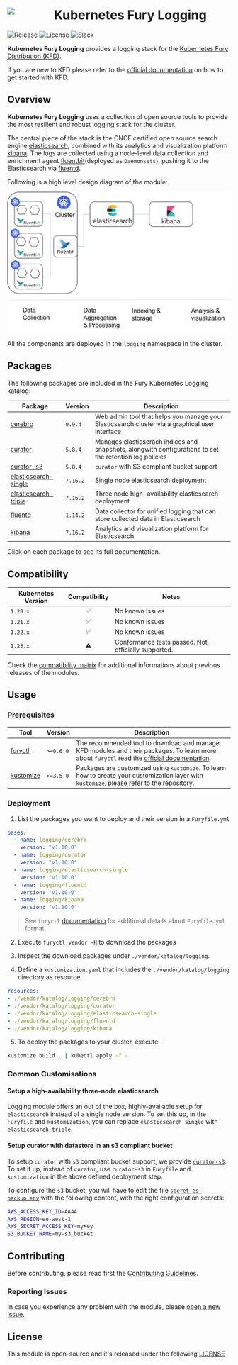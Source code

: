 <h1>
    <img src="https://github.com/sighupio/fury-distribution/blob/master/docs/assets/fury-epta-white.png?raw=true" align="left" width="90" style="margin-right: 15px"/>
    Kubernetes Fury Logging
</h1>

![Release](https://img.shields.io/github/v/release/sighupio/fury-kubernetes-logging?label=Latest%20Release)
![License](https://img.shields.io/github/license/sighupio/fury-kubernetes-logging?label=License)
![Slack](https://img.shields.io/badge/slack-@kubernetes/fury-yellow.svg?logo=slack&label=Slack)

<!-- <KFD-DOCS> -->

**Kubernetes Fury Logging** provides a logging stack for the [Kubernetes Fury Distribution (KFD)][kfd-repo].

If you are new to KFD please refer to the [official documentation][kfd-docs] on how to get started with KFD.

## Overview

**Kubernetes Fury Logging** uses a collection of open source tools to provide the most resilient and robust logging stack for the cluster.

The central piece of the stack is the CNCF certified open source search engine [elasticsearch][elastic-search-page], combined with its analytics and visualization platform [kibana][kibana-page]. The logs are collected using a node-level data collection and enrichment agent [fluentbit][fluentbit-page](deployed as `Daemonsets`), pushing it to the Elasticsearch via [fluentd][fluentd-page].

Following is a high level design diagram of the module:

![logging module](docs/images/logging-module.jpg "Kubernetes Fury Logging")

All the components are deployed in the `logging` namespace in the cluster.

## Packages

The following packages are included in the Fury Kubernetes Logging katalog:

| Package                                              | Version  | Description                                                                                             |
|------------------------------------------------------|----------|---------------------------------------------------------------------------------------------------------|
| [cerebro](katalog/cerebro)                           | `0.9.4`  | Web admin tool that helps you manage your Elasticsearch cluster via a graphical user interface          |
| [curator](katalog/curator)                           | `5.8.4`  | Manages elasticserach indices and snapshots, alongwith configurations to set the retention log policies |
| [curator-s3](katalog/curator-s3)                     | `5.8.4`  | `curator` with S3 compliant bucket support                                                              |
| [elasticsearch-single](katalog/elasticsearch-single) | `7.16.2` | Single node elasticsearch deployment                                                                    |
| [elasticsearch-triple](katalog/elasticsearch-triple) | `7.16.2` | Three node high-availability elasticsearch deployment                                                   |
| [fluentd](katalog/fluentd)                           | `1.14.2` | Data collector for unified logging that can store collected data in Elasticsearch                       |
| [kibana](katalog/kibana)                             | `7.16.2` | Analytics and visualization platform for Elasticsearch                                                  |

Click on each package to see its full documentation.

## Compatibility

| Kubernetes Version |   Compatibility    |                        Notes                        |
| ------------------ | :----------------: | --------------------------------------------------- |
| `1.20.x`           | :white_check_mark: | No known issues                                     |
| `1.21.x`           | :white_check_mark: | No known issues                                     |
| `1.22.x`           | :white_check_mark: | No known issues                                     |
| `1.23.x`           |     :warning:      | Conformance tests passed. Not officially supported. |

Check the [compatibility matrix][compatibility-matrix] for additional informations about previous releases of the modules.

## Usage

### Prerequisites

| Tool                        | Version   | Description                                                                                                                                                    |
|-----------------------------|-----------|----------------------------------------------------------------------------------------------------------------------------------------------------------------|
| [furyctl][furyctl-repo]     | `>=0.6.0` | The recommended tool to download and manage KFD modules and their packages. To learn more about `furyctl` read the [official documentation][furyctl-repo].     |
| [kustomize][kustomize-repo] | `>=3.5.0` | Packages are customized using `kustomize`. To learn how to create your customization layer with `kustomize`, please refer to the [repository][kustomize-repo]. |

### Deployment

1. List the packages you want to deploy and their version in a `Furyfile.yml`

```yaml
bases:
  - name: logging/cerebro
    version: "v1.10.0"
  - name: logging/curator
    version: "v1.10.0"
  - name: logging/elasticsearch-single
    version: "v1.10.0"
  - name: logging/fluentd
    version: "v1.10.0"
  - name: logging/kibana
    version: "v1.10.0"
```

> See `furyctl` [documentation][furyctl-repo] for additional details about `Furyfile.yml` format.

2. Execute `furyctl vendor -H` to download the packages

3. Inspect the download packages under `./vendor/katalog/logging`.

4. Define a `kustomization.yaml` that includes the `./vendor/katalog/logging` directory as resource.

```yaml
resources:
- ./vendor/katalog/logging/cerebro
- ./vendor/katalog/logging/curator
- ./vendor/katalog/logging/elasticsearch-single
- ./vendor/katalog/logging/fluentd
- ./vendor/katalog/logging/kibana
```

5. To deploy the packages to your cluster, execute:

```bash
kustomize build . | kubectl apply -f -
```

### Common Customisations

#### Setup a high-availability three-node elasticsearch

Logging module offers an out of the box, highly-available setup for `elasticsearch` instead of a single node version. To set this up, in the `Furyfile` and `kustomization`, you can replace `elasticsearch-single` with `elasticsearch-triple`.

#### Setup curator with datastore in an s3 compliant bucket

To setup `curator` with `s3` compliant bucket support, we provide [`curator-s3`](katalog/curator-s3). To set it up, instead of `curator`, use `curator-s3` in `Furyfile` and `kustomization` in the above defined deployment step.

To configure the `s3` bucket, you will have to edit the file [`secret-es-backup.env`](katalog/curator-s3/secret-es-backup.env) with the following content, with the right configuration secrets:

``` sh
AWS_ACCESS_KEY_ID=AAAA
AWS_REGION=eu-west-1
AWS_SECRET_ACCESS_KEY=myKey
S3_BUCKET_NAME=my-s3_bucket
```

<!-- Links -->

[elastic-search-page]: https://www.elastic.co/elasticsearch/
[kibana-page]: https://www.elastic.co/kibana/
[fluentbit-page]: https://fluentbit.io/
[fluentd-page]: https://www.fluentd.org/
[kfd-repo]: https://github.com/sighupio/fury-distribution
[furyctl-repo]: https://github.com/sighupio/furyctl
[kustomize-repo]: https://github.com/kubernetes-sigs/kustomize
[kfd-docs]: https://docs.kubernetesfury.com/docs/distribution/
[compatibility-matrix]: https://github.com/sighupio/fury-kubernetes-logging/blob/master/docs/COMPATIBILITY_MATRIX.md

<!-- </KFD-DOCS> -->

<!-- <FOOTER> -->

## Contributing

Before contributing, please read first the [Contributing Guidelines](docs/CONTRIBUTING.md).

### Reporting Issues

In case you experience any problem with the module, please [open a new issue](https://github.com/sighupio/fury-kubernetes-logging/issues/new/choose).

## License

This module is open-source and it's released under the following [LICENSE](LICENSE)

<!-- </FOOTER> -->

